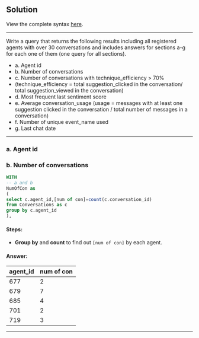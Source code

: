 ## Solution

View the complete syntax [here]().

***
Write a query that returns the following results including all registered agents with over 30 conversations and includes answers for sections a-g for each one of them (one query for all sections). 

- a.	Agent id
- b.	Number of conversations
- c.	Number of conversations with technique_efficiency > 70% 
- (technique_efficiency = total suggestion_clicked in the conversation/ total suggestion_viewed in the conversation)
- d.	Most frequent last sentiment score
- e.	Average conversation_usage
  (usage = messages with at least one suggestion clicked in the conversation / total number of messages in a conversation)
- f.	Number of unique event_name used
- g.	Last chat date

***

###  a.	Agent id
###  b.	Number of conversations

````sql
WITH 
-- a and b
NumOfCon as
(
select c.agent_id,[num of con]=count(c.conversation_id)
from Conversations as c 
group by c.agent_id
),

````
#### Steps:
- **Group by** and **count** to find out ```[num of con]``` by each agent.

#### Answer:
| agent_id | num of con |
| ----------- | ----------- |
|677|2|
|679|7|
|685|4|
|701|2|
|719|3|


***

